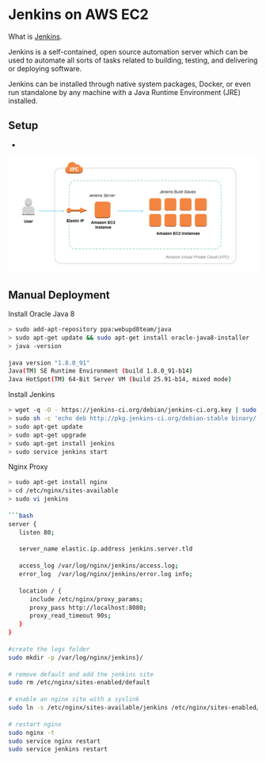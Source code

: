 # Jenkins on AWS EC2

What is [Jenkins](https://jenkins.io/doc/).

Jenkins is a self-contained, open source automation server which can be used to automate all sorts of tasks related to building, testing, and delivering or deploying software.

Jenkins can be installed through native system packages, Docker, or even run standalone by any machine with a Java Runtime Environment (JRE) installed.


## Setup

-

![](./docs/jenkins-build-server-node.png)


## Manual Deployment

Install Oracle Java 8
```bash
> sudo add-apt-repository ppa:webupd8team/java
> sudo apt-get update && sudo apt-get install oracle-java8-installer
> java -version

java version "1.8.0_91"
Java(TM) SE Runtime Environment (build 1.8.0_91-b14)
Java HotSpot(TM) 64-Bit Server VM (build 25.91-b14, mixed mode)
```

Install Jenkins
```bash
> wget -q -O - https://jenkins-ci.org/debian/jenkins-ci.org.key | sudo apt-key add -
> sudo sh -c 'echo deb http://pkg.jenkins-ci.org/debian-stable binary/ > /etc/apt/sources.list.d/jenkins.list'
> sudo apt-get update
> sudo apt-get upgrade
> sudo apt-get install jenkins
> sudo service jenkins start
```

Nginx Proxy
```bash
> sudo apt-get install nginx
> cd /etc/nginx/sites-available
> sudo vi jenkins

```bash
server {
   listen 80;

   server_name elastic.ip.address jenkins.server.tld

   access_log /var/log/nginx/jenkins/access.log;
   error_log  /var/log/nginx/jenkins/error.log info;

   location / {
      include /etc/nginx/proxy_params;
      proxy_pass http://localhost:8080;
      proxy_read_timeout 90s;
   }
}

#create the logs folder
sudo mkdir -p /var/log/nginx/jenkins}/

# remove default and add the jenkins site
sudo rm /etc/nginx/sites-enabled/default

# enable an nginx site with a syslink
sudo ln -s /etc/nginx/sites-available/jenkins /etc/nginx/sites-enabled/

# restart nginx
sudo nginx -t
sudo service nginx restart
sudo service jenkins restart
```
